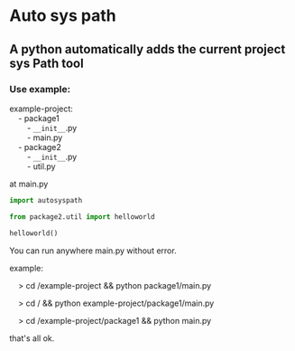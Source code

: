 # Auto sys path
## A python automatically adds the current project sys Path tool

### Use example:
example-project:  
&nbsp;&nbsp;&nbsp;&nbsp;- package1  
&nbsp;&nbsp;&nbsp;&nbsp;&nbsp;&nbsp;&nbsp;&nbsp;- `__init__`.py  
&nbsp;&nbsp;&nbsp;&nbsp;&nbsp;&nbsp;&nbsp;&nbsp;- main.py  
&nbsp;&nbsp;&nbsp;&nbsp;- package2  
&nbsp;&nbsp;&nbsp;&nbsp;&nbsp;&nbsp;&nbsp;&nbsp;- `__init__`.py  
&nbsp;&nbsp;&nbsp;&nbsp;&nbsp;&nbsp;&nbsp;&nbsp;- util.py  

at main.py
```python
import autosyspath

from package2.util import helloworld

helloworld()
```
<p>You can run anywhere main.py without error.</p>  
<p>example:</p>  
<p>&nbsp;&nbsp;&nbsp;&nbsp;> cd /example-project && python package1/main.py</p>  
<p>&nbsp;&nbsp;&nbsp;&nbsp;> cd / && python example-project/package1/main.py</p>  
<p>&nbsp;&nbsp;&nbsp;&nbsp;> cd /example-project/package1 && python main.py</p>  

<p>that's all ok.</p>  
